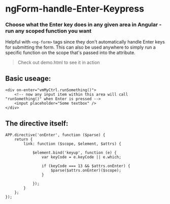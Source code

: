 # ngForm-handle-Enter-Keypress

### Choose what the Enter key does in any given area in Angular - run any scoped function you want

Helpful with `<ng-form>` tags since they don't automatically handle Enter keys for submitting the form.
This can also be used anywhere to simply run a specific function on the scope that's passed into the attribute.

>  Check out demo.html to see it in action

## Basic useage:

    <div on-enter="vmMyCtrl.runSomething()">
        <!-- now any input item within this area will call "runSomething()" when Enter is pressed -->
        <input placeholder="Some textbox" /> 
    </div>


## The directive itself:

    APP.directive('onEnter', function ($parse) {
        return {
            link: function ($scope, $element, $attrs) {

                $element.bind('keyup', function (e) {
                    var keyCode = e.keyCode || e.which;

                    if (keyCode === 13 && $attrs.onEnter) {
                        $parse($attrs.onEnter)($scope);
                    }

                });
            }
        };
    });

